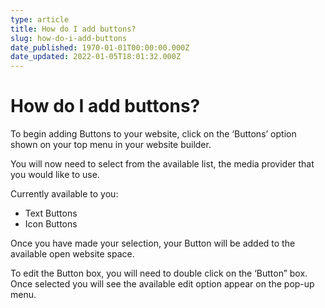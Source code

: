 ```yaml
---
type: article
title: How do I add buttons?
slug: how-do-i-add-buttons
date_published: 1970-01-01T00:00:00.000Z
date_updated: 2022-01-05T18:01:32.000Z
---
```


# How do I add buttons?

To begin adding Buttons to your website, click on the ‘Buttons’ option shown on your top menu in your website builder.

You will now need to select from the available list, the media provider that you would like to use.

Currently available to you:

- Text Buttons
- Icon Buttons

Once you have made your selection, your Button will be added to the available open website space.

To edit the Button box, you will need to double click on the ‘Button” box. Once selected you will see the available edit option appear on the pop-up menu.